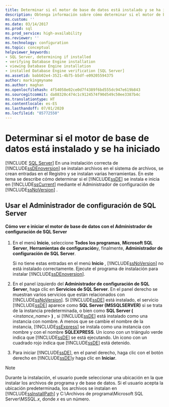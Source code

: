 ```yaml
---
title: Determinar si el motor de base de datos está instalado y se ha iniciado | Microsoft Docs
description: Obtenga información sobre cómo determinar si el motor de base de datos está instalado y se ha iniciado. Vea cómo utilizar el Administrador de configuración de SQL Server para comprobar los componentes instalados.
ms.custom: ''
ms.date: 03/14/2017
ms.prod: sql
ms.prod_service: high-availability
ms.reviewer: ''
ms.technology: configuration
ms.topic: conceptual
helpviewer_keywords:
- SQL Server, determining if installed
- verifying Database Engine installation
- viewing Database Engine installation
- installed Database Engine verification [SQL Server]
ms.assetid: babb02e4-3521-4b75-b5df-e09205594375
author: markingmyname
ms.author: maghan
ms.openlocfilehash: 4f54058e02ce0d7f4389f6bd555dc947e619b843
ms.sourcegitcommit: da88320c474c1c9124574f90d549c50ee3387b4c
ms.translationtype: HT
ms.contentlocale: es-ES
ms.lasthandoff: 07/01/2020
ms.locfileid: "85772550"
---
```

# <a name="determine-whether-the-database-engine-is-installed-and-started"></a>Determinar si el motor de base de datos está instalado y se ha iniciado
 [!INCLUDE [SQL Server](../../includes/applies-to-version/sqlserver.md)]
  En una instalación correcta de [!INCLUDE[ssDEnoversion](../../includes/ssdenoversion-md.md)] se instalan archivos en el sistema de archivos, se crean entradas en el Registro y se instalan varias herramientas. En este tema se describe cómo determinar si el [!INCLUDE[ssDE](../../includes/ssde-md.md)] se instala e inicia en [!INCLUDE[ssCurrent](../../includes/sscurrent-md.md)] mediante el Administrador de configuración de [!INCLUDE[ssNoVersion](../../includes/ssnoversion-md.md)] .  
  
##  <a name="using-sql-server-configuration-manager"></a><a name="SSMSProcedure"></a> Usar el Administrador de configuración de SQL Server  
  
#### <a name="how-to-view-and-start-the-database-engine-by-using-sql-server-configuration-manager"></a>Cómo ver e iniciar el motor de base de datos con el Administrador de configuración de SQL Server  
  
1.  En el menú **Inicio**, seleccione **Todos los programas**, **Microsoft SQL Server**, **Herramientas de configuración**y, finalmente, **Administrador de configuración de SQL Server**.  
  
     Si no tiene estas entradas en el menú **Inicio** , [!INCLUDE[ssNoVersion](../../includes/ssnoversion-md.md)] no está instalado correctamente. Ejecute el programa de instalación para instalar [!INCLUDE[ssDEnoversion](../../includes/ssdenoversion-md.md)].  
  
2.  En el panel izquierdo del **Administrador de configuración de SQL Server**, haga clic en **Servicios de SQL Server**. En el panel derecho se muestran varios servicios que están relacionados con [!INCLUDE[ssNoVersion](../../includes/ssnoversion-md.md)]. Si [!INCLUDE[ssDE](../../includes/ssde-md.md)] está instalado, el servicio [!INCLUDE[ssDE](../../includes/ssde-md.md)] aparece como **SQL Server (MSSQLSERVER)** si se trata de la instancia predeterminada, o bien como **SQL Server (** \<*instance_name*> **)** , si [!INCLUDE[ssDE](../../includes/ssde-md.md)] está instalado como una instancia con nombre. A menos que se cambie el nombre de la instancia, [!INCLUDE[ssExpress](../../includes/ssexpress-md.md)] se instala como una instancia con nombre y con el nombre **SQLEXPRESS**. Un icono con un triángulo verde indica que [!INCLUDE[ssDE](../../includes/ssde-md.md)] se está ejecutando. Un icono con un cuadrado rojo indica que [!INCLUDE[ssDE](../../includes/ssde-md.md)] está detenido.  
  
3.  Para iniciar [!INCLUDE[ssDE](../../includes/ssde-md.md)], en el panel derecho, haga clic con el botón derecho en [!INCLUDE[ssDE](../../includes/ssde-md.md)]y haga clic en **Iniciar**.  
  
> [!NOTE]  
>  Durante la instalación, el usuario puede seleccionar una ubicación en la que instalar los archivos de programa y de base de datos. Si el usuario acepta la ubicación predeterminada, los archivos se instalan en [!INCLUDE[ssInstallPath](../../includes/ssinstallpath-md.md)] y C:\Archivos de programa\Microsoft SQL Server\MSSQL.*x*, donde *x* es un número.  
  
  
